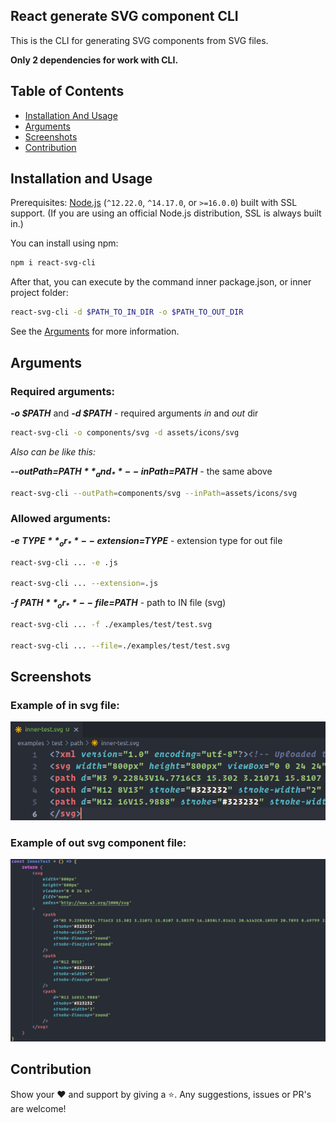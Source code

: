 ## React generate SVG component CLI

This is the CLI for generating SVG components from SVG files.

**Only 2 dependencies for work with CLI.**

## Table of Contents

-   [Installation And Usage](#installation-and-usage)
-   [Arguments](#arguments)
-   [Screenshots](#screenshots)
-   [Contribution](#contribution)

## <a name="installation-and-usage"></a>Installation and Usage

Prerequisites: [Node.js](https://nodejs.org/) (`^12.22.0`, `^14.17.0`, or `>=16.0.0`) built with SSL support. (If you are using an official Node.js distribution, SSL is always built in.)

You can install using npm:

```sh
npm i react-svg-cli
```

After that, you can execute by the command inner package.json, or inner project folder:

```sh
react-svg-cli -d $PATH_TO_IN_DIR -o $PATH_TO_OUT_DIR
```

See the [Arguments](#arguments) for more information.

## <a name="arguments"></a>Arguments

### **Required arguments:**

_**-o $PATH**_ and _**-d $PATH**_ - required arguments _in_ and _out_ dir

```sh
react-svg-cli -o components/svg -d assets/icons/svg
```

_Also can be like this:_

_**--outPath=$PATH**_ and _**--inPath=$PATH**_ - the same above

```sh
react-svg-cli --outPath=components/svg --inPath=assets/icons/svg
```

### **Allowed arguments:**

_**-e $TYPE**_ or _**--extension=$TYPE**_ - extension type for out file

```sh
react-svg-cli ... -e .js

react-svg-cli ... --extension=.js
```

_**-f $PATH**_ or _**--file=$PATH**_ - path to IN file (svg)

```sh
react-svg-cli ... -f ./examples/test/test.svg

react-svg-cli ... --file=./examples/test/test.svg
```

## <a name="screenshots"></a>Screenshots

### Example of in svg file:

<center>
  <img src="https://raw.githubusercontent.com/lgtome/react-svg-cli/master/assets/inSvg.png" alt="in" />
</center>

### Example of out svg component file:

<center>
  <img src="https://raw.githubusercontent.com/lgtome/react-svg-cli/master/assets/outComponent.png" alt="out" />
</center>

## <a name="contribution"></a>Contribution

Show your ❤️ and support by giving a ⭐. Any suggestions, issues or PR's are welcome!

```

```
